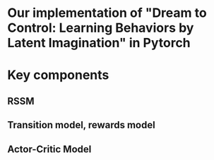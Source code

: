 # Our implementation of "Dream to Control: Learning Behaviors by Latent Imagination" in Pytorch


# Key components

## RSSM

## Transition model, rewards model
## Actor-Critic Model
